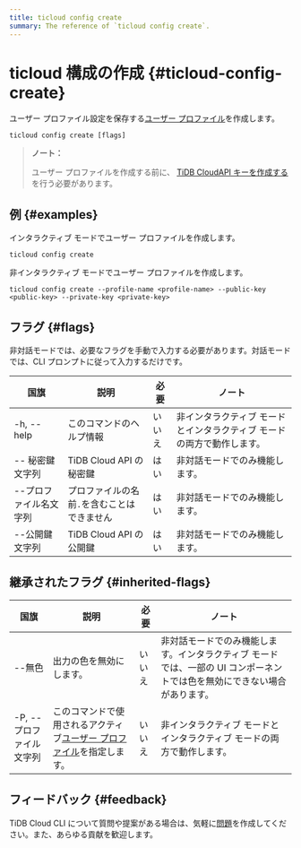 ```yaml
---
title: ticloud config create
summary: The reference of `ticloud config create`.
---
```


# ticloud 構成の作成 {#ticloud-config-create}

ユーザー プロファイル設定を保存する[ユーザー プロファイル](/tidb-cloud/cli-reference.md#user-profile)を作成します。

```shell
ticloud config create [flags]
```

> **ノート：**
>
> ユーザー プロファイルを作成する前に、 [TiDB CloudAPI キーを作成する](https://docs.pingcap.com/tidbcloud/api/v1beta#section/Authentication/API-Key-Management)を行う必要があります。

## 例 {#examples}

インタラクティブ モードでユーザー プロファイルを作成します。

```shell
ticloud config create
```

非インタラクティブ モードでユーザー プロファイルを作成します。

```shell
ticloud config create --profile-name <profile-name> --public-key <public-key> --private-key <private-key>
```

## フラグ {#flags}

非対話モードでは、必要なフラグを手動で入力する必要があります。対話モードでは、CLI プロンプトに従って入力するだけです。

| 国旗           | 説明                      | 必要  | ノート                                  |
| ------------ | ----------------------- | --- | ------------------------------------ |
| -h, --help   | このコマンドのヘルプ情報            | いいえ | 非インタラクティブ モードとインタラクティブ モードの両方で動作します。 |
| -- 秘密鍵文字列    | TiDB Cloud API の秘密鍵     | はい  | 非対話モードでのみ機能します。                      |
| --プロファイル名文字列 | プロファイルの名前`.`を含むことはできません | はい  | 非対話モードでのみ機能します。                      |
| --公開鍵文字列     | TiDB Cloud API の公開鍵     | はい  | 非対話モードでのみ機能します。                      |

## 継承されたフラグ {#inherited-flags}

| 国旗              | 説明                                                                               | 必要  | ノート                                                             |
| --------------- | -------------------------------------------------------------------------------- | --- | --------------------------------------------------------------- |
| --無色            | 出力の色を無効にします。                                                                     | いいえ | 非対話モードでのみ機能します。インタラクティブ モードでは、一部の UI コンポーネントでは色を無効にできない場合があります。 |
| -P, --プロファイル文字列 | このコマンドで使用されるアクティブ[ユーザー プロファイル](/tidb-cloud/cli-reference.md#user-profile)を指定します。 | いいえ | 非インタラクティブ モードとインタラクティブ モードの両方で動作します。                            |

## フィードバック {#feedback}

TiDB Cloud CLI について質問や提案がある場合は、気軽に[問題](https://github.com/tidbcloud/tidbcloud-cli/issues/new/choose)を作成してください。また、あらゆる貢献を歓迎します。

